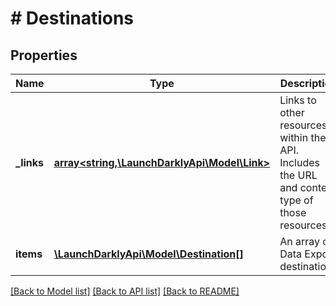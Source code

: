# # Destinations

## Properties

Name | Type | Description | Notes
------------ | ------------- | ------------- | -------------
**_links** | [**array<string,\LaunchDarklyApi\Model\Link>**](Link.md) | Links to other resources within the API. Includes the URL and content type of those resources. | [optional]
**items** | [**\LaunchDarklyApi\Model\Destination[]**](Destination.md) | An array of Data Export destinations | [optional]

[[Back to Model list]](../../README.md#models) [[Back to API list]](../../README.md#endpoints) [[Back to README]](../../README.md)
